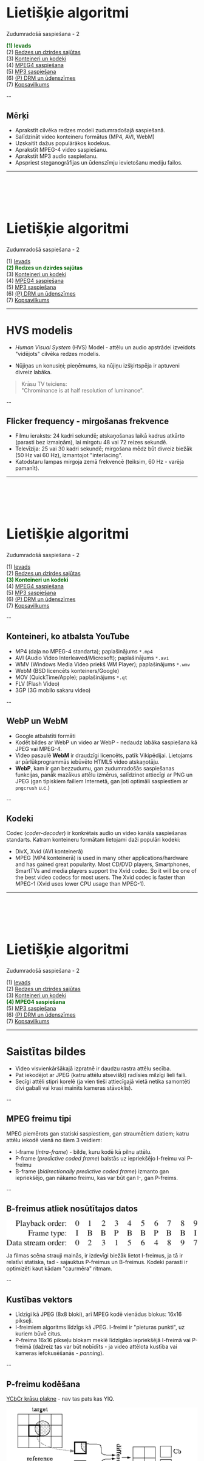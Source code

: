# &nbsp;

<hgroup>

<h1 style="font-size:28pt">Lietišķie algoritmi</h1>

<blue>Zudumradošā saspiešana - 2</blue>

</hgroup><hgroup>

<span style="color:darkgreen">**(1) Ievads**</span>  
<span>(2) [Redzes un dzirdes sajūtas](#section-1)</span>  
<span>(3) [Konteineri un kodeki](#section-2)</span>  
<span>(4) [MPEG4 saspiešana](#section-3)</span>  
<span>(5) [MP3 saspiešana](#section-4)</span>  
<span>(6) [(P) DRM un ūdenszīmes](#section-5)</span>  
<span>(7) [Kopsavilkums](#section-6)</span>

</hgroup>


<!-- 

Watermarking overview
http://www.rroij.com/open-access/a-review-of-watermarking-algorithms-fordigital-image.php?aid=46871




HVS model) 


--> 


--


## <lo-theory/> Mērķi

* Aprakstīt cilvēka redzes modeli zudumradošajā saspiešanā.
* Salīdzināt video konteineru formātus (MP4, AVI, WebM)
* Uzskaitīt dažus populārākos kodekus.
* Aprakstīt MPEG-4 video saspiešanu.
* Aprakstīt MP3 audio saspiešanu. 
* Apspriest steganogrāfijas un ūdenszīmju ievietošanu 
mediju failos.






-----


# &nbsp;

<hgroup>

<h1 style="font-size:28pt">Lietišķie algoritmi</h1>

<blue>Zudumradošā saspiešana - 2</blue>

</hgroup><hgroup>

<span>(1) [Ievads](#section)</span>  
<span style="color:darkgreen">**(2) Redzes un dzirdes sajūtas**</span>  
<span>(3) [Konteineri un kodeki](#section-2)</span>  
<span>(4) [MPEG4 saspiešana](#section-3)</span>  
<span>(5) [MP3 saspiešana](#section-4)</span>  
<span>(6) [(P) DRM un ūdenszīmes](#section-5)</span>  
<span>(7) [Kopsavilkums](#section-6)</span>

</hgroup>


-----

# <lo-theory/> HVS modelis

* *Human Visual System* (HVS) Model - attēlu un audio apstrādei izveidots "vidējots" 
cilvēka redzes modelis.

* Nūjiņas un konusiņi; pieņēmums, ka nūjiņu izšķirtspēja ir aptuveni 
divreiz labāka.

> Krāsu TV teiciens:  
> "Chrominance is at half resolution of luminance".


--

## <lo-summary/> Flicker frequency - mirgošanas frekvence

* Filmu ieraksts: 24 kadri sekundē; atskaņošanas laikā kadrus atkārto (parasti bez izmaiņām), lai 
mirgotu 48 vai 72 reizes sekundē.
* Televīzija: 25 vai 30 kadri sekundē; mirgošana mēdz 
būt divreiz biežāk (50 Hz vai 60 Hz), 
izmantojot "interlacing". 
* Katodstaru lampas mirgoja zemā frekvencē (teiksim, 60 Hz - varēja pamanīt).



-----

# &nbsp;

<hgroup>

<h1 style="font-size:28pt">Lietišķie algoritmi</h1>

<blue>Zudumradošā saspiešana - 2</blue>

</hgroup><hgroup>

<span>(1) [Ievads](#section)</span>  
<span>(2) [Redzes un dzirdes sajūtas](#section-1)</span>  
<span style="color:darkgreen">**(3) Konteineri un kodeki**</span>  
<span>(4) [MPEG4 saspiešana](#section-3)</span>  
<span>(5) [MP3 saspiešana](#section-4)</span>  
<span>(6) [(P) DRM un ūdenszīmes](#section-5)</span>  
<span>(7) [Kopsavilkums](#section-6)</span>

</hgroup>



--

## <lo-summary/> Konteineri, ko atbalsta YouTube

<div style="font-size:100%">

* MP4 (daļa no MPEG-4 standarta); paplašinājums `*.mp4`
* AVI (Audio Video Interleaved/Microsoft); paplašinājums `*.avi`
* WMV (Windows Media Video priekš WM Player); paplašinājums `*.wmv`
* WebM (BSD licencēts konteiners/Google)
* MOV (QuickTime/Apple); paplašinājums `*.qt`
* FLV (Flash Video)
* 3GP (3G mobilo sakaru video)

</div>


--

## <lo-summary/> WebP un WebM

* Google atbalstīti formāti
* Kodēt bildes ar WebP un video ar WebP - nedaudz labāka saspiešana kā JPEG vai MPEG-4. 
* Video pasaulē **WebM** ir draudzīgi licencēts, patīk Vikipēdijai. Lietojams
ar pārlūkprogrammās iebūvēto HTML5 video atskaņotāju. 
* **WebP**, kam ir gan bezzudumu, gan zudumradošās saspiešanas funkcijas,
panāk mazākus attēlu izmērus, salīdzinot attiecīgi ar PNG un JPEG (gan
tipiskiem failiem Internetā, gan ļoti optimāli saspiestiem ar `pngcrush` u.c.)


--

## <lo-summary/> Kodeki

Codec (*coder-decoder*) ir konkrētais audio un video kanāla saspiešanas standarts. 
Katram konteineru formātam lietojami daži populāri kodeki:

* DivX, Xvid (AVI konteinerā)
* MPEG (MP4 konteinerā) 
is used in many other applications/hardware and has gained great popularity. Most CD/DVD players, Smartphones, SmartTVs and media players support the Xvid codec. So it will be one of the best video codecs for most users. The Xvid codec is faster than MPEG-1 (Xvid uses lower CPU usage than MPEG-1).



-----

# &nbsp;

<hgroup>

<h1 style="font-size:28pt">Lietišķie algoritmi</h1>

<blue>Zudumradošā saspiešana - 2</blue>

</hgroup><hgroup>

<span>(1) [Ievads](#section)</span>  
<span>(2) [Redzes un dzirdes sajūtas](#section-1)</span>  
<span>(3) [Konteineri un kodeki](#section-2)</span>  
<span style="color:darkgreen">**(4) MPEG4 saspiešana**</span>  
<span>(5) [MP3 saspiešana](#section-4)</span>  
<span>(6) [(P) DRM un ūdenszīmes](#section-5)</span>  
<span>(7) [Kopsavilkums](#section-6)</span>

</hgroup>


-----

# <lo-theory/> Saistītas bildes

* Video visvienkāršākajā izpratnē ir daudzu rastra attēlu secība. 
* Pat iekodējot ar JPEG (katru attēlu atsevišķi) radīsies milzīgi 
lieli faili. 
* Secīgi attēli stipri korelē (ja vien tieši attiecīgajā vietā 
netika samontēti divi gabali vai krasi mainīts kameras stāvoklis). 


--

## <lo-theory/> MPEG freimu tipi

MPEG piemērots gan statiski saspiestiem, gan straumētiem datiem; 
katru attēlu iekodē vienā no šiem 3 veidiem:

* I-frame (*intra-frame*) - bilde, kuru kodē kā pilnu attēlu.
* P-frame (*predictive coded frame*) balstās uz iepriekšējo I-freimu vai P-freimu
* B-frame (*bidirectionally predictive coded frame*) izmanto gan iepriekšējo, 
gan nākamo freimu, kas var būt gan I-, gan P-freims.


--

## <lo-theory/> B-freimus atliek nosūtītajos datos

![B frames postponed](b-frames-postponed.png)

Ja filmas scēna strauji mainās, ir izdevīgi biežāk lietot I-freimus, ja tā ir relatīvi
statiska, tad - sajauktus P-freimus un B-freimus. Kodeki parasti 
ir optimizēti kaut kādam "caurmēra" ritmam. 


--

## <lo-theory/> Kustības vektors

* Līdzīgi kā JPEG (8x8 bloki), arī MPEG kodē vienādus blokus: 16x16 pikseļi. 
* I-freimiem algoritms līdzīgs kā JPEG. I-freimi ir "pieturas punkti", 
uz kuriem būvē citus. 
* P-freima 16x16 pikseļu blokam meklē līdzīgāko iepriekšējā I-freimā vai 
P-freimā (dažreiz tas var būt nobīdīts - ja video attēlota kustība vai 
kameras iefokusēšanās - *panning*). 


--

## <lo-theory/> P-freimu kodēšana

[YCbCr krāsu plakne](https://en.wikipedia.org/wiki/YCbCr) - nav tas pats kas YIQ.

![P-freimu kodēšana](p-frame-encoding.png)


--

## <lo-theory/> Saspiešanas piemērs


<div style="font-size:80%">

Ja video ir $356 \times 260$ pikseļi, tad freimu izmēri 
un saspiešanas attiecības ir sekojošas: 

<table>
<tr><th>Freims</th><th>Izmērs</th><th>Saspiešana</th></tr>
<tr><td>I-Freims</td><td>18 KiB</td><td>7:1</td></tr>
<tr><td>P-Freims</td><td>6 KiB</td><td>20:1</td></tr>
<tr><td>B-Freims</td><td>2.5 KiB</td><td>50:1</td></tr>
<tr><td>Vidēji</td><td>4.8 KiB</td><td>27:1</td></tr>
</table>

Tādēļ šādu attēlu pārraidīšanai vajadzīgais tīkla
savienojums: 

`$$30\,\text{frame/s}\cdot 4.8\,\text{Kb/frame}\,\cdot 8 = 1.2\,\text{Mbit/s}.$$`

Kopā ar audio tas var būt 1.45 megabiti sekundē, kas aizņem T1 Interneta
savienojumu (viens vītais pāris; 1.544 Mbps).

</div>

--

## <lo-theory/> MPEG lietojumi

* Satelīttelevīzijas pārraides, kas digitālu signālu no 
satelīta pārtaisa krāsainā TV signālā (kas var joprojām 
būt analogs). 
* Kabeļtelevīzija. 
* On-demand televīzija ar desmitiem tūkstošu lejupielādējamu 
(vai straumējamu) filmu. 




-----

# &nbsp;

<hgroup>

<h1 style="font-size:28pt">Lietišķie algoritmi</h1>

<blue>Zudumradošā saspiešana - 2</blue>

</hgroup><hgroup>

<span>(1) [Ievads](#section)</span>  
<span>(2) [Redzes un dzirdes sajūtas](#section-1)</span>  
<span>(3) [Konteineri un kodeki](#section-2)</span>  
<span>(4) [MPEG4 saspiešana](#section-3)</span>  
<span style="color:darkgreen">**(5) MP3 saspiešana**</span>  
<span>(6) [(P) DRM un ūdenszīmes](#section-5)</span>  
<span>(7) [Kopsavilkums](#section-6)</span>

</hgroup>


--

# <lo-theory/> MP3 mērķi

* Saspiest mūziku u.c. audiofailus, lai tos varētu pārraidīt 
datortīklos un glabāt mūzikas atskaņotājos. 
* Publiska programmatūra parādījās ap 1994.g.
* Līdz pat 2017.g. Fraunhofer Institute for Integrated Circuits (svarīgāko patentu turētāji) 
uzlika tam ierobežojošas licences; ievāca maksu no softa ražotājiem. 

* Mūsdienās MP3 ir "mantots" (*legacy*) jeb "miris" formāts, bet 
tam joprojām plašs rīku atbalsts.
* Radio un video straumēšana izmanto ISO-MPEG kodekus; 
piemēram, AAC (Advanced Audio Coding) vai MPEG-H. 
* [The MP3 is dead, say creators after terminating licensing](https://www.cnbc.com/2017/05/15/mp3-dead-say-creators-after-terminating-licensing.html)


-----

# <lo-theory/> Parauga ātrums (sample rate)

* *Sample rate* mēra hercos (1 Hz = 1 s^{-1}) - cik reizes
sekundē kaut kas notiek. 
* CD-ROM kvalitātes ierakstam parasti vajag 
ap 44.1 kHz (CD). (Ir arī 
standarti, kas izmanto 48 kHz, 88.2 kHz, vai 96 kHz.)

**Naikvista-Šenona teorēma:** (*Nyquist-Shannon Sampling theorem*)
Ja funkcijai $x(t)$ (pēc Furjē transformācijas pielietošanas)
nav frekvenču, kas pārsniegtu $B$ hercus, tad to 
var pilnībā (bez zudumiem) atjaunot, ja zināmas tās 
vērtības ik pēc laika intervāliem `$\Delta t = 1/(2B)$`.


--

## <lo-theory/> Ekvivalenti apgalvojumi

<hgroup>

**Nyquist-Shannon 1:** Funkciju $f(t)$, kuras vērtības zināmas pēc vienādiem laika intervāliem 
$\Delta T$ var viennozīmīgi atjaunot no šīm vērtībām `$\{ f_n \}$` 
tad un tikai tad, ja $f(t)$ enerģijas spektrs nesatur frekvences virs `$\frac{\pi}{\Delta T}$` rad/s. 

</hgroup>
<hgroup>

**Nyquist-Shannon 3:** 
Ir tikai viena funkcija $f(t)$, kuras frekvenču spektrs viss atrodas zem `$\frac{\pi}{\Delta T}$`, 
ko apmierina dotās vērtības `$\{ f_n \}$`.


[Lecture10 in 2.161](https://ocw.mit.edu/courses/mechanical-engineering/2-161-signal-processing-continuous-and-discrete-fall-2008/lecture-notes/lecture_10.pdf)


</hgroup>

--

## <lo-theory/> Kas notiek, ja neievēro teorēmu


![Sinusu starpība](sinus-functions.png)



-----

# <lo-theory/> Bitu pārraide? (bitrate)

* Svarīgākais saspiešanas parametrs. 
* MP3 (MPEG layer 3 standarts) atļauj bitu ātrumus no 8 kbit/s līdz 320 kbit/s. 
Noklusējums ir 128 kbit/s.
* Salīdzinājumam, audio CD-ROM satur 2048 baitus sektorā 
(un atskaņo 75 sektorus sekundē). Tātad  = 153,600 baiti sekundē jeb 
1200 kbit/s. 

Tipiski MP3 faili ir 10-reiz mazāki par audio kompaktdiska failiem. 

[CD-ROM bitrate](https://en.wikipedia.org/wiki/Compact_Disc_Digital_Audio#Bit_rate)



--

## <lo-theory/> CBR un VBR

*Constant bitrate* un *Variable bitrate* - var lietot gan vienu, gan otru. 

* Mūzikas sarežģītība var būt atkarīga no tā, cik daudzi instrumenti spēlē. 
VBR to risina, ļaujot bitu ātrumam mainīties atkarībā no signāla. 
Mūzikas gabalu sadala vairākos *freimos* (*frames*) un iekodē ar atšķirīgiem 
bitu ātrumiem. 
* Ieraksta kvalitāti VBR gadījumā nosaka lietotāja izraudzīts parametrs (maksimāli 
atļautais bitu ātrums). 
* VBR var radīt dažiem atskaņotājiem (dekoderiem) grūtības pateikt, cik ilgi gabals skanēs. 
* VBR nav piemērots straumēšanai. 




--

## <lo-theory/> Dzirdamās skaņas frekvences 

* Cilvēka ausis var uztvert no $20$ līdz $20\,000$ hercu 
skaņas frekvenci. Pusmūža cilvēki - no $16\,000$ herciem 
(*dog whistle* uz dzirdamības diapazona robežas). 
* Pirmās oktāvas "la" (jeb **A4**) izmanto toņdakšu, 
ko sauc **Stuttgart pitch**, kam
ir 440 Hz (nosvārsta gaisu 440 reizes sekundē). 
Ja frekvence palielinās divkārt, skaņa par oktāvu augstāka. 
* "Labi temperēta" skaņu skala saliek $12$ pustoņus 
ar vienādām blakusesošo pustoņu frekvenču attiecībām. 
* Piemēram, "do" (C) un "do diēzs" (Cis) frekvenču
attiecība ir $1$ pret $\sqrt[12]{2}$. 


--

## <lo-theory/> Analizējošās filtrubankas (filterbanks)

Atdarina cilvēka ausī esošās struktūras, no kurām katra uztver 
skaņas kaut kādā šaurā frekvenču diapazonā. 
Šo diapazonu ir ap $24$. 

![Critical bands](critical-bands.png)

Skaņu plūsmā ir dažas situācijas, kad viens tonis
nomaskē otru (MP3 paredz, ka otru toni nevarēs dzirdēt; 
tāpēc tas tiek nomaskēts). Divi gadījumi - 
tuva frekvence, laika sakritība.


--

## <lo-theory/> Skaņas maskēšana

<hgroup>

![Simultaneous Masking](masking-by-freq.png)

</hgroup>
<hgroup>

![Temporal Masking](temporal-masking.png)

</hgroup>


--

## <lo-theory/> FFT (ātrā Furjē transformācija)

<hgroup style="width:55%">

![Full MP3 model](full-mp3-model.png)

</hgroup>

<hgroup style="width:40%">

* Ik pēc aptuveni 25 ms rodas jauns MP3 freims. 
* Tajā saspiež esošās frekvences ar FFT. 
"Sample rate" (ap 40Hz) ir tāds, ka vienā freimā
ir 1152 datu punkti. 



</hgroup>


-----

# <lo-theory/> Stereo-mūzikas dati

* **Joint Stereo** pārraida kreisās un labās auss skaņu 
divos kanālos: Vienā kanālā summu, otrā kanālā - starpību. 
* Tā kā abām ausīm ir ļoti līdzīga skaņa, tad summa ir 
vidējota skaņa, bet starpība ir neliela un to var labi saspiest. 
* Cilvēka telpiskā skaņas uztvere (*immersive sound*) ir ļoti niansēta: 
skaņas virzienu/azimutu var sadzirdēt ar 1 grāda precizitāti; 
augstumu virs horizonta - ar apmēram 10 grādu precizitāti.
* Joprojām grūti risināms jautājums, kā novietot skaļruņus un mainīt
austiņās dzirdamās lietas, ja cilvēks pārvietojas telpā. 
Bet MP3 šo nerisina.



------

# &nbsp;

<hgroup>

<h1 style="font-size:28pt">Lietišķie algoritmi</h1>

<blue>Zudumradošā saspiešana - 2</blue>

</hgroup><hgroup>

<span>(1) [Ievads](#section)</span>  
<span>(2) [Redzes un dzirdes sajūtas](#section-1)</span>  
<span>(3) [Konteineri un kodeki](#section-2)</span>  
<span>(4) [MPEG4 saspiešana](#section-3)</span>  
<span>(5) [MP3 saspiešana](#section-4)</span>  
<span style="color:darkgreen">**(6) (P) DRM un ūdenszīmes**</span>  
<span>(7) [Kopsavilkums](#section-6)</span>

</hgroup>


-----

# <lo-theory/> Steganogrāfija

* Teksta noslēpšana citos teksta failos (vārdu pirmie burti), bet arī atstarpes, 
sinonīmu izvēle u.c. 
* Teksta noslēpšana audio failos. 
* Teksta noslēpšana attēlu failos. 

Jāņem vērā gan mediju faila "payload" (redzamie pikseļi, skaņas u.c.), 
gan metainformācija.  
Ekstrēmāki datu zādzības piemēri - informācijas
slēpšana DNS pieprasījumu hederos.

[Michal Drzymala, et al. Network Steganography in 
the DNS Protocol](http://www.czasopisma.pan.pl/Content/101654/PDF/47.pdf?handler=pdf)


--

## <lo-theory/> Aizsardzība pret steganogrāfiju

* Steganalīze (*steganalysis*) reizēm var atrast 
modificētā materiāla oriģinālu (kurā vēl nav slepenā ziņojuma) 
un salīdzināt ar to. 
* Ne visa steganogrāfija ir robusta/noturīga pret faila
izmaiņām. Zudumradošie algoritmi var (pašiem nemanot) 
steganogrāfisko ziņojumu sabojāt. 



-----

# <lo-theory/> Ūdenszīmju tehnoloģijas

* <emblue>Ūdenszīmju tehnoloģijas</emblue> (*Watermark techniques*) - 
mediju failu izmaiņas, kas var palīdzēt atklāt licencei neatbilstošu 
satura izmantošanu. Dažreiz arī, kurš medija eksemplārs noplūdis.
* Ūdenszīmju ievietošana radniecīga <emblue>steganogrāfijai</emblue> 
(papildus slepena ziņojuma ievietošana failā, kura redzamais 
saturs ir par kaut ko citu).


--

## <lo-summary/> Ūdenszīmju/Steganogrāfijas ievietošana

![Embedding watermark](embedding-watermark.png)

* Gan ūdenszīmes, gan stenogrāfiju (gan digitālos parakstus, piemēram 
DKIM) ievieto jau gatavā mediju failā. 
* Šis process var notikt mediju failam šķērsojot kādu drošības perimetru
(tas, protams, nedrīkst būt iešifrēts ūdenszīmes pievienošanas brīdī). 



--


## <lo-summary/> Redzamas un neredzamas ūdenszīmes

* <emblue>Redzamas</emblue> (*visible*) ūdenszīmes.   
Var PDF faila lappusēm uzkrāsot virsū kaut kādu musturi; 
visu grāmatu 17.lpp. iespiest bibliotēkas zīmogu.
* <emblue>Neredzamas</emblue> (invisible) ūdenszīmes.
Tās palīdz atzīmēt faila izcelsmi, 
saņēmēju. Reizēm arī šīs informācijas 
<emblue>pretizvairīšanos</emblue> jeb
<emblue>nenoliedzamību</emblue> (*nonrepudiation*).


--

## <lo-summary/> Trauslas un noturīgas ūdenszīmes

* <emblue>Trauslas</emblue> (*fragile*) ūdenszīmes viegli sabojāt pat nelieliem 
medija pārveidojumiem - var palīdzēt atklāt, ja fails ticis mainīts.
* <emblue>Noturīgas</emblue> (*robust*) ūdenszīmes labi saglabājas arī pēc 
mediju faila manipulēšanas.

Bieži vajag gan vienas, gan otras - lai noskaidrotu faila patieso 
izcelsmi (un pēc tam - vai tas nav ticis mainīts pa ceļam līdz saņēmējam). 


--

## <lo-summary/> Telpiskas un spektrālas ūdenszīmes

* <emblue>Telpiskas</emblue> (*spatial*) ūdenszīmes parādās noteiktā medija vietā. 
Noteiktos pikseļos var kvalitatīvi noglabāt datus, bet tie parasti 
nav noturīgi. 
* <emblue>Spektrālas</emblue> (*spectral*) ūdenszīmes izmaina 
mediju faila spektrālā pārveidojumā (DCT, DFT vai DWT - t.i. kosinusu, 
Furjē vai vilnīšu/wavelet pārveidojumā) esošos koeficientus - parasti 
tos, kas atbilst augstākajām frekvencēm, jo cilvēki šīs frekvences
grūtāk atšķir.

Spektrālas ūdenszīmes mēdz būt noturīgākas.


--

## <lo-summary/> Labu ūdenszīmju vēlamās īpašības: 

* Noturība (*robustness*) - izturīgas pret manipulēšanu 
vai mēģinājumu dzēst.
* Caurspīdība (*transparency*) - tehnoloģijas 
lietotāji (ievietotāji un nolasītāji) var saprast, kā
ar mediju failu ir manipulēts.
* Ietilpība (*capacity*) - cik lielu slepeno ziņojumu vai ūdenszīmi
var ievietot.
* Zema sarežģītība (*low complexity*) - 
reizēm savas tiesības uz digitālu saturu jāvar pamatot 
vispārsaprotamā veidā.
* "Tamper resistant" vai "tamper evident".



--

## <lo-summary/> Uzbrukumi ūdenszīmēm

* JPEG vai cita zudumradoša attēla saspiešana. 
* Ģeometriski pārveidojumi: Pikseļu permutācijas, 
apgriešana (*cropping*), mērogošana (*scaling*), 
ģeometriska deformēšana.


--

## <lo-summary/> Lietojumi

* Autortiesību aizsardzība
* Individuālu kopiju marķēšana
* Sekošana citātu vai izvilkumu izplatībai. 
* Mediju satura aizsargāšana pret izmainīšanu.



-----

# &nbsp;

<hgroup>

<h1 style="font-size:28pt">Lietišķie algoritmi</h1>

<blue>Zudumradošā saspiešana - 2</blue>

</hgroup><hgroup>

<span>(1) [Ievads](#section)</span>  
<span>(2) [Redzes un dzirdes sajūtas](#section-1)</span>  
<span>(3) [Konteineri un kodeki](#section-2)</span>  
<span>(4) [MPEG4 saspiešana](#section-3)</span>  
<span>(5) [MP3 saspiešana](#section-4)</span>  
<span>(6) [(P) DRM un ūdenszīmes](#section-5)</span>  
<span style="color:darkgreen">**(7) Kopsavilkums**</span>

</hgroup>



-----

# <lo-theory/> Ko darījām šajā nodarbībā? 

* Apskatījām cilvēka redzes un dzirdes matematizētu modeli, 
kas nosaka zudumradošās saspiešanas algoritmus.
* Raksturojām video konteineru formātus (MP4 jeb MPEG-4 Part 14, AVI, WebM)
* Uzskaitījām dažus populārākos kodekus. 
* Aprakstījām MPEG-4 video saspiešanas pamatalgoritmu.
* Aprakstījām MP3 audio saspiešanu. 
* Ieviesām steganogrāfijas un ūdenszīmju jēdzienu, to ievietošanu 
mediju failos.



